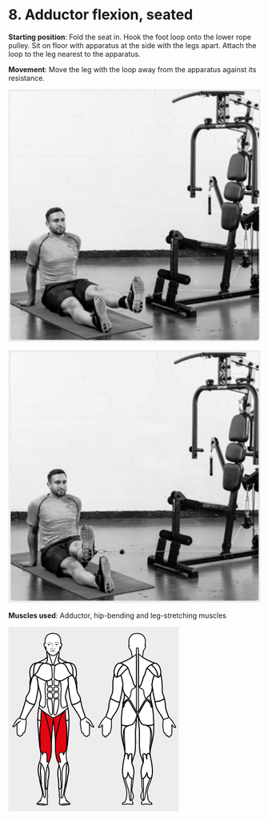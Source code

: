# 8. Adductor flexion, seated

__Starting position__: Fold the seat in. Hook the foot loop onto the lower rope pulley. Sit on floor with apparatus at the side with the legs apart. Attach the loop to the
leg nearest to the apparatus.

__Movement__: Move the leg with the loop away from the apparatus against its resistance.

![001](001.png)

![002](002.png)

__Muscles used__: Adductor, hip-bending and leg-stretching muscles

![003](003.png)
